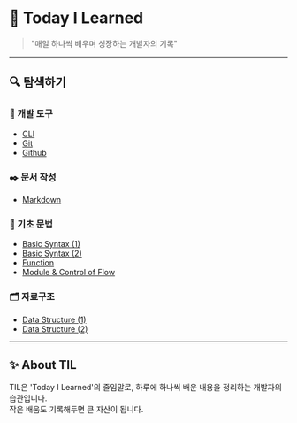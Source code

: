 # 📖 Today I Learned

> "매일 하나씩 배우며 성장하는 개발자의 기록"

---

## 🔍 탐색하기

### 🔧 개발 도구
- [CLI](/cli/cli.md)
- [Git](/git/git.md)
- [Github](/github/github.md)

### ✒️ 문서 작성
- [Markdown](/markdown/markdown.md)

### 🧱 기초 문법
- [Basic Syntax (1)](/basic_syntax/basic_syntax_1.md)
- [Basic Syntax (2)](/basic_syntax/basic_syntax_2.md)
- [Function](/function/function.md)
- [Module & Control of Flow](/module%20&%20control%20of%20flow/module_control_of_flow.md)

### 🗂️ 자료구조
- [Data Structure (1)](/Data_Structure/data_structure_1.md)
- [Data Structure (2)](/Data_Structure/data_structure_2.md)

---

## ✨ About TIL
TIL은 'Today I Learned'의 줄임말로, 하루에 하나씩 배운 내용을 정리하는 개발자의 습관입니다.  
작은 배움도 기록해두면 큰 자산이 됩니다.
